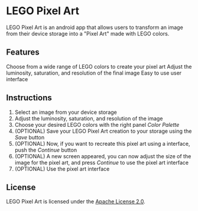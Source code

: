 # LEGO Pixel Art

LEGO Pixel Art is an android app that allows users to transform an image from their device storage into a "Pixel Art" made with LEGO colors.

## Features
Choose from a wide range of LEGO colors to create your pixel art
Adjust the luminosity, saturation, and resolution of the final image
Easy to use user interface

## Instructions
1) Select an image from your device storage
2) Adjust the luminosity, saturation, and resolution of the image
3) Choose your desired LEGO colors with the right panel *Color Palette*
4) (OPTIONAL) Save your LEGO Pixel Art creation to your storage using the *Save* button
5) (OPTIONAL) Now, if you want to recreate this pixel art using a interface, push the *Continue* button
6) (OPTIONAL) A new screen appeared, you can now adjust the size of the image for the pixel art, and press *Continue* to use the pixel art interface
7) (OPTIONAL) Use the pixel art interface

## License
LEGO Pixel Art is licensed under the [Apache License 2.0](https://github.com/ArthurLeFloch/LEGOImageTranform/edit/master/LICENSE).
